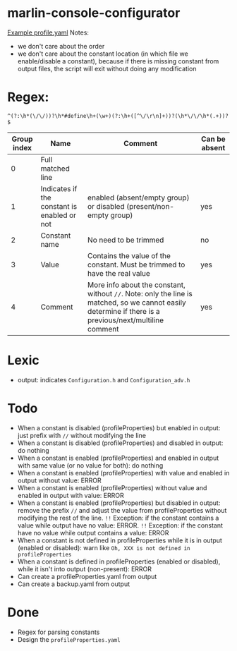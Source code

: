 # marlin-console-configurator

[Example profile.yaml](src/test/resources/example/profile.yaml)
Notes:
- we don't care about the order
- we don't care about the constant location (in which file we enable/disable a constant), because if there is missing constant from output files, the script will exit without doing any modification

# Regex:
```regex
^(?:\h*(\/\/))?\h*#define\h+(\w+)(?:\h+([^\/\r\n]+))?(\h*\/\/\h*(.+))?$
```

|Group index|Name|Comment|Can be absent|
|---|---|---|---|
|0|Full matched line|||
|1|Indicates if the constant is enabled or not|enabled (absent/empty group) or disabled (present/non-empty group)|yes|
|2|Constant name|No need to be trimmed|no|
|3|Value|Contains the value of the constant. Must be trimmed to have the real value|yes|
|4|Comment|More info about the constant, without `//`. Note: only the line is matched, so we cannot easily determine if there is a previous/next/multiline comment|yes|

# Lexic
- output: indicates `Configuration.h` and `Configuration_adv.h`

# Todo
- When a constant is disabled (profileProperties) but enabled in output: just prefix with `//` without modifying the line
- When a constant is disabled (profileProperties) and disabled in output: do nothing
- When a constant is enabled (profileProperties) and enabled in output with same value (or no value for both): do nothing
- When a constant is enabled (profileProperties) with value and enabled in output without value: ERROR
- When a constant is enabled (profileProperties) without value and enabled in output with value: ERROR
- When a constant is enabled (profileProperties) but disabled in output: remove the prefix `//` and adjust the value from profileProperties without modifying the rest of the line. `!!` Exception: if the constant contains a value while output have no value: ERROR. `!!` Exception: if the constant have no value while output contains a value: ERROR 
- When a constant is not defined in profileProperties while it is in output (enabled or disabled): warn like `Oh, XXX is not defined in profileProperties`
- When a constant is defined in profileProperties (enabled or disabled), while it isn't into output (non-present): ERROR
- Can create a profileProperties.yaml from output
- Can create a backup.yaml from output

# Done
- Regex for parsing constants
- Design the `profileProperties.yaml`
